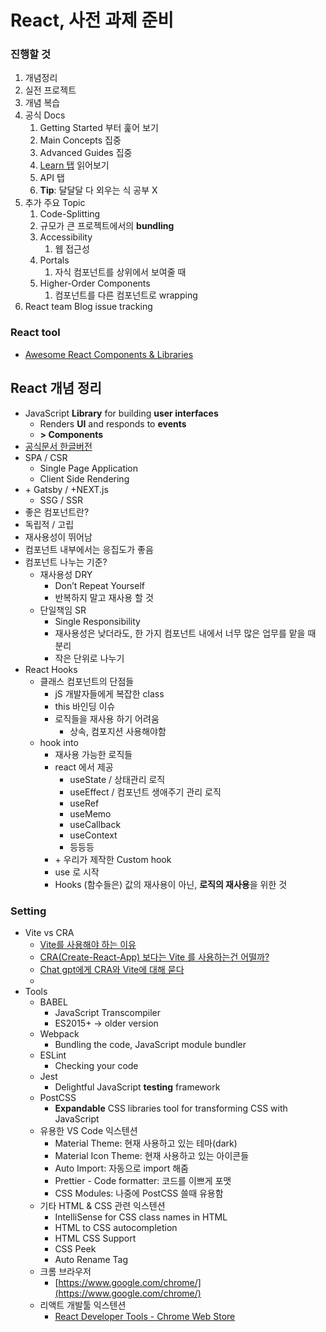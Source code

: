 # React, 사전 과제 준비

### 진행할 것

1. 개념정리
2. 실전 프로젝트
3. 개념 복습
4. 공식 Docs
   1. Getting Started 부터 훑어 보기
   2. Main Concepts 집중
   3. Advanced Guides 집중
   4. [Learn 탭](https://react.dev/learn) 읽어보기
   5. API 탭
   6. **Tip**: 달달달 다 외우는 식 공부 X
5. 추가 주요 Topic
   1. Code-Splitting
   1. 규모가 큰 프로젝트에서의 **bundling**
   1. Accessibility
      1. 웹 접근성
   1. Portals
      1. 자식 컴포넌트를 상위에서 보여줄 때
   1. Higher-Order Components
      1. 컴포넌트를 다른 컴포넌트로 wrapping
6. React team Blog issue tracking  


### React tool

- [Awesome React Components & Libraries](https://github.com/brillout/awesome-react-components)

##

## React 개념 정리

- JavaScript **Library** for building **user interfaces**
  - Renders **UI** and responds to **events**
  - **\> Components**
- [공식문서 한글버전](https://ko.react.dev/)
- SPA / CSR
  - Single Page Application
  - Client Side Rendering
- \+ Gatsby / \+NEXT.js
  - SSG / SSR
- 좋은 컴포넌트란?
- 독립적 / 고립
- 재사용성이 뛰어남
- 컴포넌트 내부에서는 응집도가 좋음
- 컴포넌트 나누는 기준?
  - 재사용성 DRY
    - Don’t Repeat Yourself
    - 반복하지 말고 재사용 할 것
  - 단일책임 SR
    - Single Responsibility
    - 재사용성은 낮더라도, 한 가지 컴포넌트 내에서 너무 많은 업무를 맡을 때 분리
    - 작은 단위로 나누기
- React Hooks
  - 클래스 컴포넌트의 단점들
    - jS 개발자들에게 복잡한 class
    - this 바인딩 이슈
    - 로직들을 재사용 하기 어려움
      - 상속, 컴포지션 사용해야함
  - hook into
    - 재사용 가능한 로직들
    - react 에서 제공
      - useState / 상태관리 로직
      - useEffect / 컴포넌트 생애주기 관리 로직
      - useRef
      - useMemo
      - useCallback
      - useContext
      - 등등등
    - \+ 우리가 제작한 Custom hook
    - use 로 시작
    - Hooks (함수들은) 값의 재사용이 아닌, **로직의 재사용**을 위한 것

### Setting

- Vite vs CRA
  - [Vite를 사용해야 하는 이유](https://ko.vitejs.dev/guide/why.html)
  - [CRA(Create-React-App) 보다는 Vite 를 사용하는건 어떨까?](https://medium.com/@zero86/cra-create-react-app-%EB%B3%B4%EB%8B%A4%EB%8A%94-vite-%EB%A5%BC-%EC%82%AC%EC%9A%A9%ED%95%98%EB%8A%94%EA%B1%B4-%EC%96%B4%EB%96%A8%EA%B9%8C-eac8c72ec734)
  - [Chat gpt에게 CRA와 Vite에 대해 묻다](https://velog.io/@ebokyung/CRA-vs.-Vite)
  -
- Tools
  - BABEL
    - JavaScript Transcompiler
    - ES2015+ \-\> older version
  - Webpack
    - Bundling the code, JavaScript module bundler
  - ESLint
    - Checking your code
  - Jest
    - Delightful JavaScript **testing** framework
  - PostCSS
    - **Expandable** CSS libraries tool for transforming CSS with JavaScript
  - 유용한 VS Code 익스텐션
    - Material Theme: 현재 사용하고 있는 테마(dark)
    - Material Icon Theme: 현재 사용하고 있는 아이콘들
    - Auto Import: 자동으로 import 해줌
    - Prettier \- Code formatter: 코드를 이쁘게 포맷
    - CSS Modules: 나중에 PostCSS 쓸때 유용함
  - 기타 HTML & CSS 관련 익스텐션
    - IntelliSense for CSS class names in HTML
    - HTML to CSS autocompletion
    - HTML CSS Support
    - CSS Peek
    - Auto Rename Tag
  - 크롬 브라우저
    - [https://www.google.com/chrome/](https://www.google.com/chrome/)
  - 리액트 개발툴 익스텐션
    - [React Developer Tools \- Chrome Web Store](https://chrome.google.com/webstore/detail/react-developer-tools/fmkadmapgofadopljbjfkapdkoienihi)
